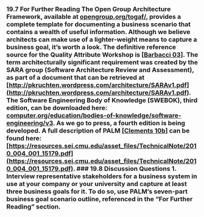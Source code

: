 ### 19.7 For Further Reading The Open Group Architecture Framework, available at [opengroup.org/togaf/](http://opengroup.org/togaf/), provides a complete template for documenting a business scenario that contains a wealth of useful information. Although we believe architects can make use of a lighter-weight means to capture a business goal, it’s worth a look. The definitive reference source for the Quality Attribute Workshop is [[Barbacci 03](ref01.xhtml#ref_12)]. The term architecturally significant requirement was created by the SARA group (Software Architecture Review and Assessment), as part of a document that can be retrieved at [http://pkruchten.wordpress.com/architecture/SARAv1.pdf](http://pkruchten.wordpress.com/architecture/SARAv1.pdf). The Software Engineering Body of Knowledge (SWEBOK), third edition, can be downloaded here: [computer.org/education/bodies-of-knowledge/software-engineering/v3](http://computer.org/education/bodies-of-knowledge/software-engineering/v3). As we go to press, a fourth edition is being developed. A full description of PALM [[Clements 10b](ref01.xhtml#ref_64)] can be found here: [https://resources.sei.cmu.edu/asset_files/TechnicalNote/2010_004_001_15179.pdf](https://resources.sei.cmu.edu/asset_files/TechnicalNote/2010_004_001_15179.pdf). ### 19.8 Discussion Questions 1. Interview representative stakeholders for a business system in use at your company or your university and capture at least three business goals for it. To do so, use PALM’s seven-part business goal scenario outline, referenced in the “For Further Reading” section.